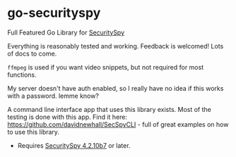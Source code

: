 # go-securityspy

Full Featured Go Library for [SecuritySpy](https://www.bensoftware.com/securityspy/)

Everything is reasonably tested and working. Feedback is welcomed! Lots of docs to come.

`ffmpeg` is used if you want video snippets, but not required for most functions.

My server doesn't have auth enabled, so I really have no idea if this works with a password. lemme know?

A command line interface app that uses this library exists. Most of the testing is done with this app.
Find it here: https://github.com/davidnewhall/SecSpyCLI - full of great examples on how to use this library.


- Requires [SecuritySpy 4.2.10b7](https://www.bensoftware.com/securityspy/download-beta.html) or later.
